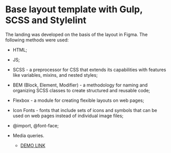 # Base layout template with Gulp, SCSS and Stylelint

The landing was developed on the basis of the layout in Figma. 
The following methods were used: 
  - HTML;
  - JS;
  - SCSS - a preprocessor for CSS that extends its capabilities with features like variables, mixins, and nested styles;
  - BEM (Block, Element, Modifier) - a methodology for naming and organizing SCSS classes to create structured and reusable code;
  - Flexbox - a module for creating flexible layouts on web pages;
  - Icon Fonts - fonts that include sets of icons and symbols that can be used on web pages instead of individual image files;
  - @import, @font-face;
  - Media queries.

    - [DEMO LINK](https://nata-prog123.github.io/Kickstarter1/)

